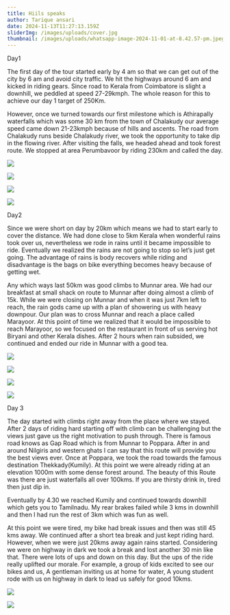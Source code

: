 ```yaml
---
title: Hiils speaks
author: Tarique ansari
date: 2024-11-13T11:27:13.159Z
sliderImg: /images/uploads/cover.jpg
thumbnail: /images/uploads/whatsapp-image-2024-11-01-at-8.42.57-pm.jpeg
---
```

Day1

The first day of the tour started early by 4 am so that we can get out of the city by 6 am and avoid city traffic. We hit the highways around 6 am and kicked in riding gears. Since road to Kerala from Coimbatore is slight a downhill, we peddled at speed 27-29kmph. The whole reason for this to achieve our day 1 target of 250Km.

However, once we turned towards our first milestone which is Athirapally waterfalls which was some 30 km from the town of Chalakudy our average speed came down 21-23kmph because of hills and ascents. The road from Chalakudy runs beside Chalakudy river, we took the opportunity to take dip in the flowing river. After visiting the falls, we headed ahead and took forest route. We stopped at area Perumbavoor by riding 230km and called the day.

![](/images/uploads/img_20241103_081843.jpg)

![](/images/uploads/img_20241102_061423.jpg)

![](/images/uploads/img_20241101_065218.jpg)

![](/images/uploads/whatsapp-image-2024-11-10-at-8.23.40-pm-1-.jpeg)

Day2

Since we were short on day by 20km which means we had to start early to cover the distance. We had done close to 5km Kerala when wonderful rains took over us, nevertheless we rode in rains until it became impossible to ride. Eventually we realized the rains are not going to stop so let’s just get going. The advantage of rains is body recovers while riding and disadvantage is the bags on bike everything becomes heavy because of getting wet.

Any which ways last 50km was good climbs to Munnar area. We had our breakfast at small shack on route to Munnar after doing almost a climb of 15k. While we were closing on Munnar and when it was just 7km left to reach, the rain gods came up with a plan of showering us with heavy downpour. Our plan was to cross Munnar and reach a place called Marayoor. At this point of time we realized that it would be impossible to reach Marayoor, so we focused on the restaurant in front of us serving hot Biryani and other Kerala dishes. After 2 hours when rain subsided, we continued and ended our ride in Munnar with a good tea.

![](/images/uploads/whatsapp-image-2024-11-10-at-8.23.40-pm-4-.jpeg)

![](/images/uploads/whatsapp-image-2024-11-02-at-11.19.02-pm.jpeg)

![](/images/uploads/whatsapp-image-2024-11-10-at-8.23.40-pm-2-.jpeg)

![](/images/uploads/screenshot-2024-11-13-at-5.26.22 pm.png)

Day 3

The day started with climbs right away from the place where we stayed. After 2 days of riding hard starting off with climb can be challenging but the views just gave us the right motivation to push through. There is famous road knows as Gap Road which is from Munnar to Poppara. After in and around Nilgiris and western ghats I can say that this route will provide you the best views ever. Once at Poppara, we took the road towards the famous destination Thekkady(Kumily). At this point we were already riding at an elevation 1000m with some dense forest around. The beauty of this Route was there are just waterfalls all over 100kms. If you are thirsty drink in, tired then just dip in.

Eventually by 4.30 we reached Kumily and continued towards downhill which gets you to Tamilnadu. My rear brakes failed while 3 kms in downhill and then I had run the rest of 3km which was fun as well.

At this point we were tired, my bike had break issues and then was still 45 kms away. We continued after a short tea break and just kept riding hard. However, when we were just 20kms away again rains started. Considering we were on highway in dark we took a break and lost another 30 min like that. There were lots of ups and down on this day. But the ups of the ride really uplifted our morale. For example, a group of kids excited to see our bikes and us, A gentleman inviting us at home for water, A young student rode with us on highway in dark to lead us safely for good 10kms.

![](/images/uploads/img_20241102_081742.jpg)

![](/images/uploads/img_20241101_172352.jpg)